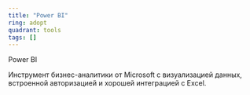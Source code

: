 ```yaml
---
title: "Power BI"
ring: adopt
quadrant: tools
tags: []
---
```


Power BI

Инструмент бизнес-аналитики от Microsoft с визуализацией данных, встроенной авторизацией и хорошей интеграцией с Excel.

